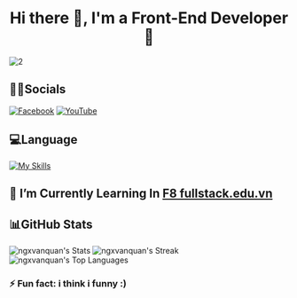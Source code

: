 <h1 align="center">Hi there 👋, I'm a Front-End Developer 🤩</h1>

![2](https://media4.giphy.com/media/2IudUHdI075HL02Pkk/giphy.gif?cid=ecf05e4735jzfzarwjmztqftxleqt83pl90s4d8zlgh9xsu7&ep=v1_gifs_search&rid=giphy.gif&ct=g) 

## 👨‍💼Socials
[![Facebook](https://img.shields.io/badge/Facebook-%231877F2.svg?logo=Facebook&logoColor=white)](https://facebook.com/ngxvanquan) [![YouTube](https://img.shields.io/badge/YouTube-%23FF0000.svg?logo=YouTube&logoColor=white)](https://www.youtube.com/@ngxvanquan)

## 💻Language
[![My Skills](https://skillicons.dev/icons?i=js,html,css,sass,tailwind,nodejs,react,neovim,arduino,postman,linux,c)](https://skillicons.dev)

## 🌱 I’m Currently Learning In [F8 fullstack.edu.vn](https://fullstack.edu.vn/)

## 📊GitHub Stats
![ngxvanquan's Stats](https://github-readme-stats.vercel.app/api?username=ngxvanquan&theme=vue-dark&show_icons=true&hide_border=true&count_private=true)
![ngxvanquan's Streak](https://github-readme-streak-stats.herokuapp.com/?user=ngxvanquan&theme=vue-dark&hide_border=true)
![ngxvanquan's Top Languages](https://github-readme-stats.vercel.app/api/top-langs/?username=ngxvanquan&theme=vue-dark&show_icons=true&hide_border=true&layout=compact)

### ⚡ Fun fact: i think i funny :)


<!--
**ngxvanquan/ngxvanquan** is a ✨ _special_ ✨ repository because its `README.md` (this file) appears on your GitHub profile.

Here are some ideas to get you started:

- 🔭 I’m currently working on ...
- 🌱 I’m currently learning ...
- 👯 I’m looking to collaborate on ...
- 🤔 I’m looking for help with ...
- 💬 Ask me about ...
- 📫 How to reach me: ...
- 😄 Pronouns: ...
- ⚡ Fun fact: ...
-->
